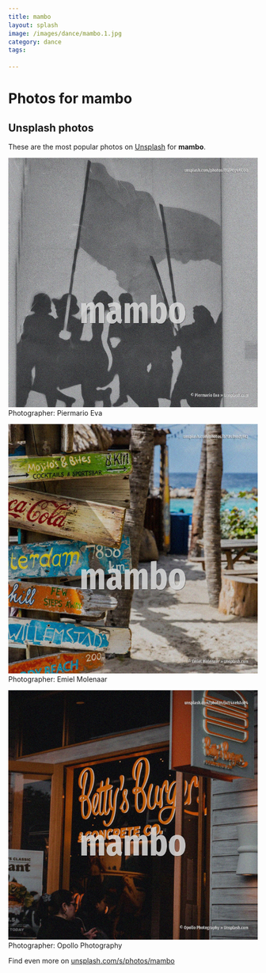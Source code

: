 ```yaml
---
title: mambo
layout: splash
image: /images/dance/mambo.1.jpg
category: dance
tags:

---
```

# Photos for mambo
 
## Unsplash photos
These are the most popular photos on [Unsplash](https://unsplash.com) for **mambo**.
 
![mambo](/images/dance/mambo.1.jpg)
Photographer:  Piermario Eva
 
![mambo](/images/dance/mambo.2.jpg)
Photographer:  Emiel Molenaar
 
![mambo](/images/dance/mambo.3.jpg)
Photographer:  Opollo Photography
 
Find even more on [unsplash.com/s/photos/mambo](https://unsplash.com/s/photos/mambo)
 
